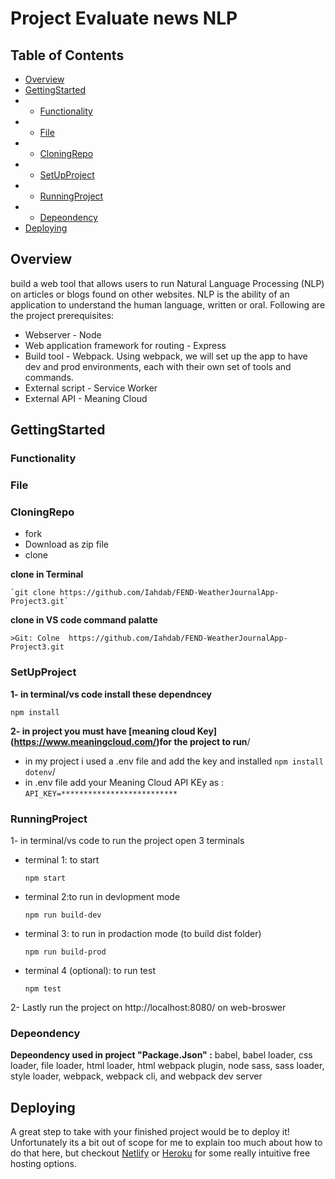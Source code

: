 
# Project Evaluate news NLP
## Table of Contents
- [Overview](#instructions)
- [GettingStarted](#GettingStarted)
- - [Functionality](#Functionality)
- - [File](#File)
- - [CloningRepo](#CloningRepo)
- - [SetUpProject](#SetUpProject)
- - [RunningProject](#RunningProject)
- - [Depeondency](#Depeondency)
- [Deploying](#Deploying)

## Overview
build a web tool that allows users to run Natural Language Processing (NLP) on articles or blogs found on other websites. NLP is the ability of an application to understand the human language, written or oral.
Following are the project prerequisites:
- Webserver - Node
- Web application framework for routing - Express
- Build tool - Webpack. Using webpack, we will set up the app to have dev and prod environments, each with their own set of tools and commands.
- External script - Service Worker
- External API - Meaning Cloud 

## GettingStarted

 ### Functionality
 ### File
 ### CloningRepo
 - fork 
 - Download as zip file 
 - clone 

**clone in Terminal**
```
`git clone https://github.com/Iahdab/FEND-WeatherJournalApp-Project3.git` 
```

**clone in VS code command palatte**
```
>Git: Colne  https://github.com/Iahdab/FEND-WeatherJournalApp-Project3.git
```

 ### SetUpProject
 **1- in terminal/vs code install these dependncey**
  ```
  npm install 
  ```
  **2- in project you must have [meaning cloud Key] (https://www.meaningcloud.com/)for the project to run**/
   - in my project i used a .env file and add the key and installed  ```npm install dotenv```/
   - in .env file add your Meaning Cloud API KEy as : 
    ``` API_KEY=************************** ``` 
 
 ### RunningProject
 1- in terminal/vs code to run the project open 3 terminals  
 - terminal 1: to start 
   ```
   npm start
   ```
 - terminal 2:to run in devlopment mode
   ```
   npm run build-dev
   ```
 - terminal 3: to run in prodaction mode (to build dist folder)
   ```
   npm run build-prod
   ```
 - terminal 4 (optional): to run test
    ```
    npm test
    ```
 2- Lastly run the project on http://localhost:8080/ on web-broswer 

 ### Depeondency 
 
 **Depeondency used in project "Package.Json" :**
 babel, babel loader, css loader, file loader, html loader, html webpack plugin,
 node sass, sass loader, style loader, webpack, webpack cli, and webpack dev server
 
## Deploying

A great step to take with your finished project would be to deploy it! Unfortunately its a bit out of scope for me to explain too much about how to do that here, but checkout [Netlify](https://www.netlify.com/) or [Heroku](https://www.heroku.com/) for some really intuitive free hosting options.
